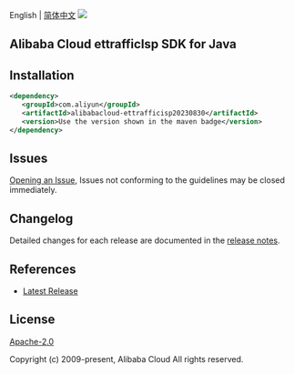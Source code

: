 English | [简体中文](README-CN.md)
![](https://aliyunsdk-pages.alicdn.com/icons/AlibabaCloud.svg)

## Alibaba Cloud ettrafficIsp SDK for Java

## Installation

```xml
<dependency>
   <groupId>com.aliyun</groupId>
   <artifactId>alibabacloud-ettrafficisp20230830</artifactId>
   <version>Use the version shown in the maven badge</version>
</dependency>
```

## Issues
[Opening an Issue](https://github.com/aliyun/alibabacloud-java-async-sdk/issues/new), Issues not conforming to the guidelines may be closed immediately.

## Changelog
Detailed changes for each release are documented in the [release notes](./ChangeLog.txt).

## References
* [Latest Release](https://github.com/aliyun/alibabacloud-async-java-sdk/)

## License
[Apache-2.0](http://www.apache.org/licenses/LICENSE-2.0)

Copyright (c) 2009-present, Alibaba Cloud All rights reserved.